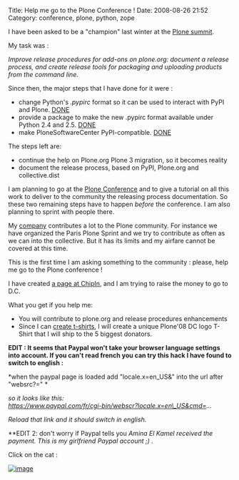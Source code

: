 Title: Help me go to the Plone Conference !
Date: 2008-08-26 21:52
Category: conference, plone, python, zope

I have been asked to be a "champion" last winter at the [Plone
summit][].   
  
My task was :   
  
*Improve release procedures for add-ons on plone.org: document a
release process, and create release tools for packaging and uploading
products from the command line.*   
  
Since then, the major steps that I have done for it were :   
-   change Python's *.pypirc* format so it can be used to interact with
    PyPI and Plone. [DONE][]
-   provide a package to make the new .pypirc format available under
    Python 2.4 and 2.5. [DONE][1]
-   make PloneSoftwareCenter PyPI-compatible. [DONE][2]

  
The steps left are:   
-   continue the help on Plone.org Plone 3 migration, so it becomes
    reality
-   document the release process, based on PyPI, Plone.org and
    collective.dist

  
I am planning to go at the [Plone Conference][] and to give a tutorial
on all this work to deliver to the community the releasing process
documentation. So these two remaining steps have to happen *before* the
conference. I am also planning to sprint with people there.   
  
My [company][] contributes a lot to the Plone community. For instance
we have organized the Paris Plone Sprint and we try to contribute as
often as we can into the collective. But it has its limits and my
airfare cannot be covered at this time.   
  
This is the first time I am asking something to the community : please,
help me go to the Plone conference !   
  
I have created [a page at ChipIn][], and I am trying to raise the money
to go to D.C.   
  
What you get if you help me:   
-   You will contribute to plone.org and release procedures enhancements
-   Since I can [create t-shirts][], I will create a unique Plone'08 DC
    logo T-Shirt that I will ship to the 5 biggest donators.

  
**EDIT : It seems that Paypal won't take your browser language settings
into account. If you can't read french you can try this hack I have
found to switch to english :**   
  
*when the paypal page is loaded add "locale.x=en\_US&" into the url
after "websrc?=" *   
  
*so it looks like this:   
https://www.paypal.com/fr/cgi-bin/webscr?locale.x=en\_US&cmd=...*   
  
*Reload that link and it should switch in english.*   
  
**EDIT 2: don't worry if Paypal tells you *Amina El Kamel *received the
payment. This is my girlfriend Paypal account ;) .**   
  
Click on the cat :   
  
[![image][]][a page at ChipIn]

  [Plone summit]: http://plone.org/events/2008-summit/next-actions-and-champions
  [DONE]: http://tarekziade.wordpress.com/2008/05/12/the-new-pypirc-format-in-python-distutils/
  [1]: http://pypi.python.org/pypi/collective.dist
  [2]: http://tarekziade.wordpress.com/2008/05/06/plone-paris-sprint-wrapup-3-newploneorg-collectivedist-released/
  [Plone Conference]: http://plone.org/events/conferences/2008-washington-dc
  [company]: http://alterway.fr/
  [a page at ChipIn]: http://tarek.chipin.com/plone-conference
  [create t-shirts]: http://tarekziade.wordpress.com/2008/05/21/diy-pycon-fr-shirts/
  [image]: http://ziade.org/atomisator/shrek_cat.jpg

